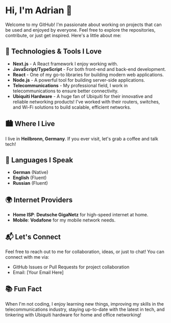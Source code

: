 # Hi, I'm Adrian 👋

Welcome to my GitHub! I'm passionate about working on projects that can be used and enjoyed by everyone. Feel free to explore the repositories, contribute, or just get inspired. Here's a little about me:

## 🔧 Technologies & Tools I Love

- **Next.js** - A React framework I enjoy working with.
- **JavaScript/TypeScript** - For both front-end and back-end development.
- **React** - One of my go-to libraries for building modern web applications.
- **Node.js** - A powerful tool for building server-side applications.
- **Telecommunications** - My professional field, I work in telecommunications to ensure better connectivity.
- **Ubiquiti Hardware** - A huge fan of Ubiquiti for their innovative and reliable networking products! I've worked with their routers, switches, and Wi-Fi solutions to build scalable, efficient networks.

## 🏙️ Where I Live

I live in **Heilbronn, Germany**. If you ever visit, let's grab a coffee and talk tech!

## 💬 Languages I Speak

- **German** (Native)
- **English** (Fluent)
- **Russian** (Fluent)

## 🌍 Internet Providers

- **Home ISP**: **Deutsche GigaNetz** for high-speed internet at home.
- **Mobile**: **Vodafone** for my mobile network needs.

## 📬 Let's Connect

Feel free to reach out to me for collaboration, ideas, or just to chat! You can connect with me via:

- GitHub Issues or Pull Requests for project collaboration
- Email: [Your Email Here]

## 📚 Fun Fact

When I'm not coding, I enjoy learning new things, improving my skills in the telecommunications industry, staying up-to-date with the latest in tech, and tinkering with Ubiquiti hardware for home and office networking!
